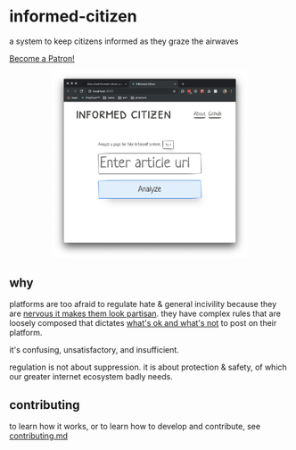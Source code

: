 # informed-citizen

a system to keep citizens informed as they graze the airwaves

<a href="https://www.patreon.com/bePatron?u=21852476" data-patreon-widget-type="become-patron-button">Become a Patron!</a><script async src="https://c6.patreon.com/becomePatronButton.bundle.js"></script>

<p align="center">
  <img width='350px' src='img/ui.png' />
</p>

## why

platforms are too afraid to regulate hate & general incivility because they are [nervous it makes them
look partisan](https://motherboard.vice.com/en_us/article/a3xgq5/why-wont-twitter-treat-white-supremacy-like-isis-because-it-would-mean-banning-some-republican-politicians-too). they have complex rules that are loosely composed that dictates [what's ok and what's not](https://gizmodo.com/here-s-everything-that-s-banned-on-facebook-all-on-one-1825495383)
to post on their platform.

it's confusing, unsatisfactory, and insufficient.

regulation is not about suppression. it is about protection & safety, of which our greater internet ecosystem badly needs.

## contributing

to learn how it works, or to learn how to develop and contribute, see [contributing.md](./.github/contributing.md)

